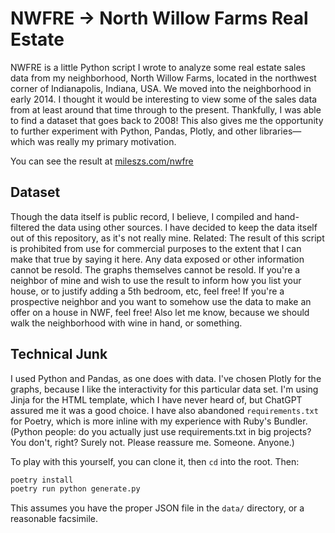 # NWFRE -> North Willow Farms Real Estate

NWFRE is a little Python script I wrote to analyze some real estate sales data
from my neighborhood, North Willow Farms, located in the northwest corner of
Indianapolis, Indiana, USA. We moved into the neighborhood in early 2014. I
thought it would be interesting to view some of the sales data from at least
around that time through to the present. Thankfully, I was able to find a
dataset that goes back to 2008! This also gives me the opportunity to further
experiment with Python, Pandas, Plotly, and other libraries—which was really my
primary motivation.

You can see the result at [mileszs.com/nwfre](https://www.mileszs.com/nwfre/)

## Dataset

Though the data itself is public record, I believe, I compiled and hand-filtered
the data using other sources. I have decided to keep the data itself out of this
repository, as it's not really mine. Related: The result of this script is
prohibited from use for commercial purposes to the extent that I can make that
true by saying it here. Any data exposed or other information cannot be resold.
The graphs themselves cannot be resold. If you're a neighbor of mine and wish to
use the result to inform how you list your house, or to justify adding a 5th
bedroom, etc, feel free! If you're a prospective neighbor and you want to
somehow use the data to make an offer on a house in NWF, feel free! Also let me
know, because we should walk the neighborhood with wine in hand, or something.

## Technical Junk

I used Python and Pandas, as one does with data. I've chosen Plotly for the
graphs, because I like the interactivity for this particular data set. I'm using
Jinja for the HTML template, which I have never heard of, but ChatGPT assured me
it was a good choice. I have also abandoned `requirements.txt` for Poetry, which
is more inline with my experience with Ruby's Bundler. (Python people: do you
actually just use requirements.txt in big projects? You don't, right? Surely
not. Please reassure me. Someone. Anyone.)

To play with this yourself, you can clone it, then `cd` into the root. Then:

```bash
poetry install
poetry run python generate.py
```

This assumes you have the proper JSON file in the `data/` directory, or a
reasonable facsimile.